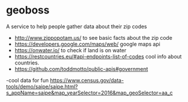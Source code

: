 # geoboss
A service to help people gather data about their zip codes
- http://www.zippopotam.us/ to see basic facts about the zip code
- https://developers.google.com/maps/web/ google maps api
- https://onwater.io/ to check if land is on water
- https://restcountries.eu/#api-endpoints-list-of-codes cool info about countries.
- https://github.com/toddmotto/public-apis#government

-cool data for fun https://www.census.gov/data-tools/demo/saipe/saipe.html?s_appName=saipe&map_yearSelector=2016&map_geoSelector=aa_c
